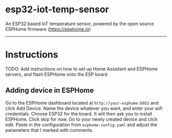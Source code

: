 # esp32-iot-temp-sensor
An ESP32 based IoT temperature sensor, powered by the open source ESPHome firmware (https://esphome.io)

---

# Instructions
TODO: Add instructions on how to set up Home Assistant and ESPHome servers, and flash ESPHome onto the ESP board

## Adding device in ESPHome

Go to the ESPHome dashboard located at `http://your-esphome:6052` and click Add Device. Name the device whatever you want, and enter your wifi credentials. Choose ESP32 for the board. It will then ask you to install ESPHome. 
Click skip for now. Go to your newly created device and click edit. Paste in the configuration from `esphome-config.yaml` and adjust the parameters that I marked with comments.